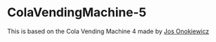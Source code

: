 # ColaVendingMachine-5

This is based on the Cola Vending Machine 4 made by <a href="https://github.com/josokw/IntroductionC/tree/master/ColaVendingMachine">Jos Onokiewicz</a>

